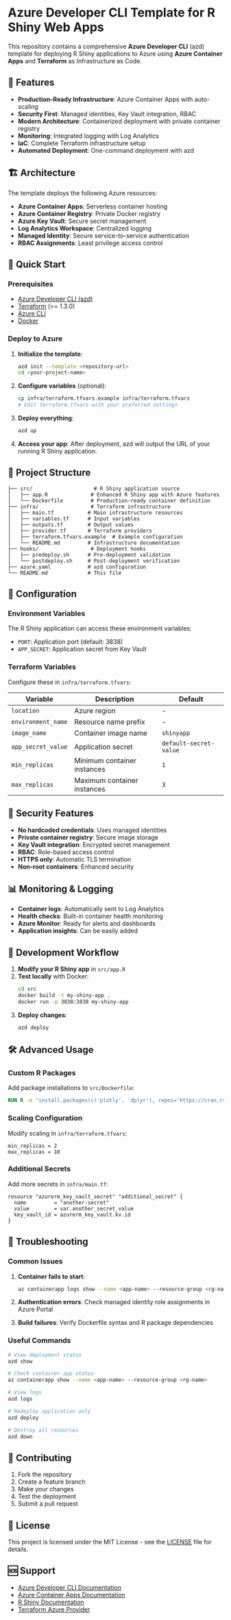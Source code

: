 # Azure Developer CLI Template for R Shiny Web Apps

This repository contains a comprehensive **Azure Developer CLI** (azd) template for deploying R Shiny applications to Azure using **Azure Container Apps** and **Terraform** as Infrastructure as Code.

## 🚀 Features

- **Production-Ready Infrastructure**: Azure Container Apps with auto-scaling
- **Security First**: Managed identities, Key Vault integration, RBAC
- **Modern Architecture**: Containerized deployment with private container registry
- **Monitoring**: Integrated logging with Log Analytics
- **IaC**: Complete Terraform infrastructure setup
- **Automated Deployment**: One-command deployment with azd

## 🏗️ Architecture

The template deploys the following Azure resources:

- **Azure Container Apps**: Serverless container hosting
- **Azure Container Registry**: Private Docker registry
- **Azure Key Vault**: Secure secret management
- **Log Analytics Workspace**: Centralized logging
- **Managed Identity**: Secure service-to-service authentication
- **RBAC Assignments**: Least privilege access control

## 🎯 Quick Start

### Prerequisites

- [Azure Developer CLI (azd)](https://aka.ms/azd-install)
- [Terraform](https://aka.ms/azure-dev/terraform-install) (>= 1.3.0)
- [Azure CLI](https://docs.microsoft.com/en-us/cli/azure/install-azure-cli)
- [Docker](https://docs.docker.com/get-docker/)

### Deploy to Azure

1. **Initialize the template**:
   ```bash
   azd init --template <repository-url>
   cd <your-project-name>
   ```

2. **Configure variables** (optional):
   ```bash
   cp infra/terraform.tfvars.example infra/terraform.tfvars
   # Edit terraform.tfvars with your preferred settings
   ```

3. **Deploy everything**:
   ```bash
   azd up
   ```

4. **Access your app**:
   After deployment, azd will output the URL of your running R Shiny application.

## 📁 Project Structure

```
├── src/                    # R Shiny application source
│   ├── app.R              # Enhanced R Shiny app with Azure features
│   └── Dockerfile         # Production-ready container definition
├── infra/                 # Terraform infrastructure
│   ├── main.tf           # Main infrastructure resources
│   ├── variables.tf      # Input variables
│   ├── outputs.tf        # Output values
│   ├── provider.tf       # Terraform providers
│   ├── terraform.tfvars.example  # Example configuration
│   └── README.md         # Infrastructure documentation
├── hooks/                 # Deployment hooks
│   ├── predeploy.sh      # Pre-deployment validation
│   └── postdeploy.sh     # Post-deployment verification
├── azure.yaml            # azd configuration
└── README.md             # This file
```

## 🔧 Configuration

### Environment Variables

The R Shiny application can access these environment variables:

- `PORT`: Application port (default: 3838)
- `APP_SECRET`: Application secret from Key Vault

### Terraform Variables

Configure these in `infra/terraform.tfvars`:

| Variable | Description | Default |
|----------|-------------|---------|
| `location` | Azure region | - |
| `environment_name` | Resource name prefix | - |
| `image_name` | Container image name | `shinyapp` |
| `app_secret_value` | Application secret | `default-secret-value` |
| `min_replicas` | Minimum container instances | `1` |
| `max_replicas` | Maximum container instances | `3` |

## 🔐 Security Features

- **No hardcoded credentials**: Uses managed identities
- **Private container registry**: Secure image storage
- **Key Vault integration**: Encrypted secret management
- **RBAC**: Role-based access control
- **HTTPS only**: Automatic TLS termination
- **Non-root containers**: Enhanced security

## 📊 Monitoring & Logging

- **Container logs**: Automatically sent to Log Analytics
- **Health checks**: Built-in container health monitoring
- **Azure Monitor**: Ready for alerts and dashboards
- **Application insights**: Can be easily added

## 🔄 Development Workflow

1. **Modify your R Shiny app** in `src/app.R`
2. **Test locally** with Docker:
   ```bash
   cd src
   docker build -t my-shiny-app .
   docker run -p 3838:3838 my-shiny-app
   ```
3. **Deploy changes**:
   ```bash
   azd deploy
   ```

## 🛠️ Advanced Usage

### Custom R Packages

Add package installations to `src/Dockerfile`:

```dockerfile
RUN R -e "install.packages(c('plotly', 'dplyr'), repos='https://cran.rstudio.com/')"
```

### Scaling Configuration

Modify scaling in `infra/terraform.tfvars`:

```hcl
min_replicas = 2
max_replicas = 10
```

### Additional Secrets

Add more secrets in `infra/main.tf`:

```hcl
resource "azurerm_key_vault_secret" "additional_secret" {
  name         = "another-secret"
  value        = var.another_secret_value
  key_vault_id = azurerm_key_vault.kv.id
}
```

## 🚨 Troubleshooting

### Common Issues

1. **Container fails to start**:
   ```bash
   az containerapp logs show --name <app-name> --resource-group <rg-name>
   ```

2. **Authentication errors**:
   Check managed identity role assignments in Azure Portal

3. **Build failures**:
   Verify Dockerfile syntax and R package dependencies

### Useful Commands

```bash
# View deployment status
azd show

# Check container app status
az containerapp show --name <app-name> --resource-group <rg-name>

# View logs
azd logs

# Redeploy application only
azd deploy

# Destroy all resources
azd down
```

## 🤝 Contributing

1. Fork the repository
2. Create a feature branch
3. Make your changes
4. Test the deployment
5. Submit a pull request

## 📝 License

This project is licensed under the MIT License - see the [LICENSE](LICENSE) file for details.

## 🆘 Support

- [Azure Developer CLI Documentation](https://docs.microsoft.com/en-us/azure/developer/azure-developer-cli/)
- [Azure Container Apps Documentation](https://docs.microsoft.com/en-us/azure/container-apps/)
- [R Shiny Documentation](https://shiny.posit.co/)
- [Terraform Azure Provider](https://registry.terraform.io/providers/hashicorp/azurerm/latest/docs)
